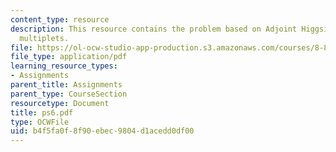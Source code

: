 ```yaml
---
content_type: resource
description: This resource contains the problem based on Adjoint Higgsing, Supergravity
  multiplets.
file: https://ol-ocw-studio-app-production.s3.amazonaws.com/courses/8-871-selected-topics-in-theoretical-particle-physics-branes-and-gauge-theory-dynamics-fall-2004/b4f5fa0f8f90ebec9804d1acedd0df00_ps6.pdf
file_type: application/pdf
learning_resource_types:
- Assignments
parent_title: Assignments
parent_type: CourseSection
resourcetype: Document
title: ps6.pdf
type: OCWFile
uid: b4f5fa0f-8f90-ebec-9804-d1acedd0df00
---
```

